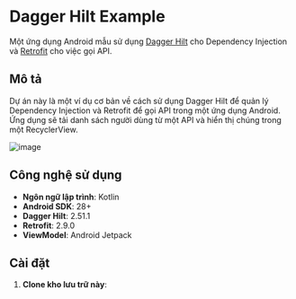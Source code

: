 # Dagger Hilt Example

Một ứng dụng Android mẫu sử dụng [Dagger Hilt](https://dagger.dev/hilt/) cho Dependency Injection và [Retrofit](https://square.github.io/retrofit/) cho việc gọi API.

## Mô tả

Dự án này là một ví dụ cơ bản về cách sử dụng Dagger Hilt để quản lý Dependency Injection và Retrofit để gọi API trong một ứng dụng Android. Ứng dụng sẽ tải danh sách người dùng từ một API và hiển thị chúng trong một RecyclerView.


![image](https://github.com/user-attachments/assets/c6b9016e-b5b3-46f1-a9ca-c1d2aac66898)

## Công nghệ sử dụng

- **Ngôn ngữ lập trình**: Kotlin
- **Android SDK**: 28+
- **Dagger Hilt**: 2.51.1
- **Retrofit**: 2.9.0
- **ViewModel**: Android Jetpack

## Cài đặt

1. **Clone kho lưu trữ này**:

   

